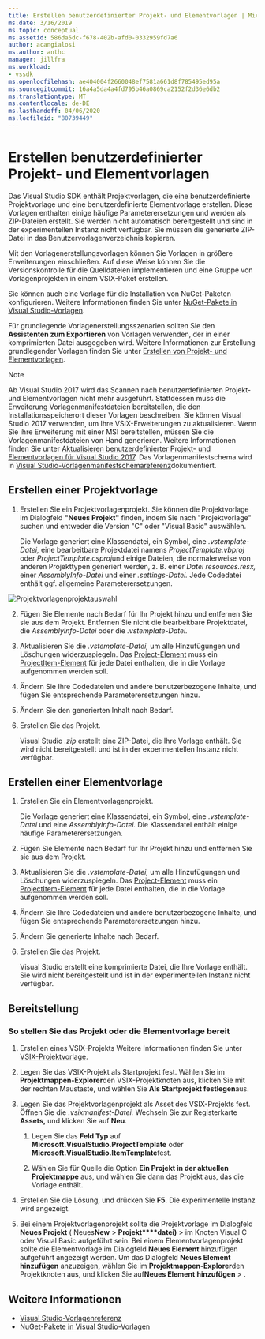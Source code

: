 ```yaml
---
title: Erstellen benutzerdefinierter Projekt- und Elementvorlagen | Microsoft Docs
ms.date: 3/16/2019
ms.topic: conceptual
ms.assetid: 586da5dc-f678-402b-afd0-0332959fd7a6
author: acangialosi
ms.author: anthc
manager: jillfra
ms.workload:
- vssdk
ms.openlocfilehash: ae404004f2660048ef7581a661d8f785495ed95a
ms.sourcegitcommit: 16a4a5da4a4fd795b46a0869ca2152f2d36e6db2
ms.translationtype: MT
ms.contentlocale: de-DE
ms.lasthandoff: 04/06/2020
ms.locfileid: "80739449"
---
```

# <a name="create-custom-project-and-item-templates"></a>Erstellen benutzerdefinierter Projekt- und Elementvorlagen

Das Visual Studio SDK enthält Projektvorlagen, die eine benutzerdefinierte Projektvorlage und eine benutzerdefinierte Elementvorlage erstellen. Diese Vorlagen enthalten einige häufige Parameterersetzungen und werden als ZIP-Dateien erstellt. Sie werden nicht automatisch bereitgestellt und sind in der experimentellen Instanz nicht verfügbar. Sie müssen die generierte ZIP-Datei in das Benutzervorlagenverzeichnis kopieren.

Mit den Vorlagenerstellungsvorlagen können Sie Vorlagen in größere Erweiterungen einschließen. Auf diese Weise können Sie die Versionskontrolle für die Quelldateien implementieren und eine Gruppe von Vorlagenprojekten in einem VSIX-Paket erstellen.

Sie können auch eine Vorlage für die Installation von NuGet-Paketen konfigurieren. Weitere Informationen finden Sie unter [NuGet-Pakete in Visual Studio-Vorlagen](/nuget/visual-studio-extensibility/visual-studio-templates).

Für grundlegende Vorlagenerstellungsszenarien sollten Sie den **Assistenten zum Exportieren** von Vorlagen verwenden, der in einer komprimierten Datei ausgegeben wird. Weitere Informationen zur Erstellung grundlegender Vorlagen finden Sie unter [Erstellen von Projekt- und Elementvorlagen](../ide/creating-project-and-item-templates.md).

> [!NOTE]
> Ab Visual Studio 2017 wird das Scannen nach benutzerdefinierten Projekt- und Elementvorlagen nicht mehr ausgeführt. Stattdessen muss die Erweiterung Vorlagenmanifestdateien bereitstellen, die den Installationsspeicherort dieser Vorlagen beschreiben. Sie können Visual Studio 2017 verwenden, um Ihre VSIX-Erweiterungen zu aktualisieren. Wenn Sie ihre Erweiterung mit einer MSI bereitstellen, müssen Sie die Vorlagenmanifestdateien von Hand generieren. Weitere Informationen finden Sie unter [Aktualisieren benutzerdefinierter Projekt- und Elementvorlagen für Visual Studio 2017](../extensibility/upgrading-custom-project-and-item-templates-for-visual-studio-2017.md). Das Vorlagenmanifestschema wird in [Visual Studio-Vorlagenmanifestschemareferenz](../extensibility/visual-studio-template-manifest-schema-reference.md)dokumentiert.

## <a name="create-a-project-template"></a>Erstellen einer Projektvorlage

1. Erstellen Sie ein Projektvorlagenprojekt. Sie können die Projektvorlage im Dialogfeld **"Neues Projekt"** finden, indem Sie nach "Projektvorlage" suchen und entweder die Version "C" oder "Visual Basic" auswählen.

     Die Vorlage generiert eine Klassendatei, ein Symbol, eine *.vstemplate-Datei,* eine bearbeitbare Projektdatei namens *ProjectTemplate.vbproj* oder *ProjectTemplate.csproj*und einige Dateien, die normalerweise von anderen Projekttypen generiert werden, z. B. einer *Datei resources.resx,* einer *AssemblyInfo-Datei* und einer *.settings-Datei.* Jede Codedatei enthält ggf. allgemeine Parameterersetzungen.

![Projektvorlagenprojektauswahl](media/project-template-selection.png)

2. Fügen Sie Elemente nach Bedarf für Ihr Projekt hinzu und entfernen Sie sie aus dem Projekt. Entfernen Sie nicht die bearbeitbare Projektdatei, die *AssemblyInfo-Datei* oder die *.vstemplate-Datei.*

3. Aktualisieren Sie die *.vstemplate-Datei,* um alle Hinzufügungen und Löschungen widerzuspiegeln. Das [Project-Element](../extensibility/project-element-visual-studio-templates.md) muss ein [ProjectItem-Element](../extensibility/projectitem-element-visual-studio-item-templates.md) für jede Datei enthalten, die in die Vorlage aufgenommen werden soll.

4. Ändern Sie Ihre Codedateien und andere benutzerbezogene Inhalte, und fügen Sie entsprechende Parameterersetzungen hinzu.

5. Ändern Sie den generierten Inhalt nach Bedarf.

6. Erstellen Sie das Projekt.

     Visual Studio *.zip* erstellt eine ZIP-Datei, die Ihre Vorlage enthält. Sie wird nicht bereitgestellt und ist in der experimentellen Instanz nicht verfügbar.

## <a name="create-an-item-template"></a>Erstellen einer Elementvorlage

1. Erstellen Sie ein Elementvorlagenprojekt.

     Die Vorlage generiert eine Klassendatei, ein Symbol, eine *.vstemplate-Datei* und eine *AssemblyInfo-Datei.* Die Klassendatei enthält einige häufige Parameterersetzungen.

2. Fügen Sie Elemente nach Bedarf für Ihr Projekt hinzu und entfernen Sie sie aus dem Projekt.

3. Aktualisieren Sie die *.vstemplate-Datei,* um alle Hinzufügungen und Löschungen widerzuspiegeln. Das [Project-Element](../extensibility/project-element-visual-studio-templates.md) muss ein [ProjectItem-Element](../extensibility/projectitem-element-visual-studio-item-templates.md) für jede Datei enthalten, die in die Vorlage aufgenommen werden soll.

4. Ändern Sie Ihre Codedateien und andere benutzerbezogene Inhalte, und fügen Sie entsprechende Parameterersetzungen hinzu.

5. Ändern Sie generierte Inhalte nach Bedarf.

6. Erstellen Sie das Projekt.

     Visual Studio erstellt eine komprimierte Datei, die Ihre Vorlage enthält. Sie wird nicht bereitgestellt und ist in der experimentellen Instanz nicht verfügbar.

## <a name="deployment"></a>Bereitstellung

### <a name="to-deploy-the-project-or-item-template"></a>So stellen Sie das Projekt oder die Elementvorlage bereit

1. Erstellen eines VSIX-Projekts Weitere Informationen finden Sie unter [VSIX-Projektvorlage](../extensibility/vsix-project-template.md).

2. Legen Sie das VSIX-Projekt als Startprojekt fest. Wählen Sie im **Projektmappen-Explorer**den VSIX-Projektknoten aus, klicken Sie mit der rechten Maustaste, und wählen Sie **Als Startprojekt festlegen**aus.

3. Legen Sie das Projektvorlagenprojekt als Asset des VSIX-Projekts fest. Öffnen Sie die *.vsixmanifest-Datei.* Wechseln Sie zur Registerkarte **Assets,** und klicken Sie auf **Neu**.

    1. Legen Sie das **Feld Typ** auf **Microsoft.VisualStudio.ProjectTemplate** oder **Microsoft.VisualStudio.ItemTemplate**fest.

    2. Wählen Sie für Quelle die Option **Ein Projekt in der aktuellen Projektmappe** aus, und wählen Sie dann das Projekt aus, das die Vorlage enthält.

4. Erstellen Sie die Lösung, und drücken Sie **F5**. Die experimentelle Instanz wird angezeigt.

5. Bei einem Projektvorlagenprojekt sollte die Projektvorlage im Dialogfeld **Neues Projekt** ( Neues**New** > **Projekt****datei)** > im Knoten Visual C oder Visual Basic aufgeführt sein. Bei einem Elementvorlagenprojekt sollte die Elementvorlage im Dialogfeld **Neues Element** hinzufügen aufgeführt angezeigt werden. Um das Dialogfeld **Neues Element hinzufügen** anzuzeigen, wählen Sie im **Projektmappen-Explorer**den Projektknoten aus, und klicken Sie auf**Neues Element** **hinzufügen** > .

## <a name="see-also"></a>Weitere Informationen

- [Visual Studio-Vorlagenreferenz](../ide/creating-project-and-item-templates.md)
- [NuGet-Pakete in Visual Studio-Vorlagen](/nuget/visual-studio-extensibility/visual-studio-templates)
